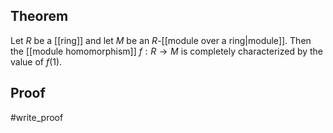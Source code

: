 ## Theorem
Let $R$ be a [[ring]] and let $M$ be an $R$-[[module over a ring|module]]. Then the [[module homomorphism]] $f:R\to M$ is completely characterized by the value of $f(1)$. 
## Proof
#write_proof 